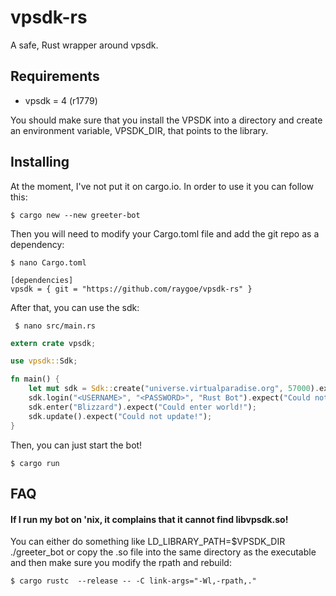 # vpsdk-rs

A safe, Rust wrapper around vpsdk.

## Requirements

* vpsdk = 4 (r1779)

You should make sure that you install the VPSDK into a directory and create an environment variable, VPSDK_DIR, that points to the library.

## Installing

At the moment, I've not put it on cargo.io. In order to use it you can follow this:

    $ cargo new --new greeter-bot

Then you will need to modify your Cargo.toml file and add the git repo as a dependency:

    $ nano Cargo.toml
    
    [dependencies]
    vpsdk = { git = "https://github.com/raygoe/vpsdk-rs" }
 
 After that, you can use the sdk:
 
     $ nano src/main.rs
     
```rust
extern crate vpsdk;

use vpsdk::Sdk;

fn main() {
    let mut sdk = Sdk::create("universe.virtualparadise.org", 57000).expect("Could not connect!");
    sdk.login("<USERNAME>", "<PASSWORD>", "Rust Bot").expect("Could not login!");
    sdk.enter("Blizzard").expect("Could enter world!");
    sdk.update().expect("Could not update!");
}
```

Then, you can just start the bot!

    $ cargo run

## FAQ

#### If I run my bot on 'nix, it complains that it cannot find libvpsdk.so!

You can either do something like LD_LIBRARY_PATH=$VPSDK_DIR ./greeter_bot or copy the .so file into the same directory as the executable and then make sure you modify the rpath and rebuild:

    $ cargo rustc  --release -- -C link-args="-Wl,-rpath,."
